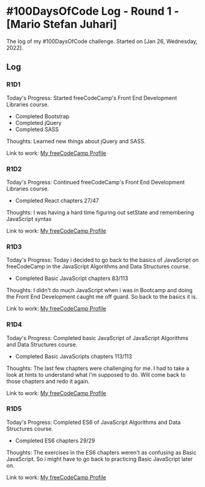 # #100DaysOfCode Log - Round 1 - [Mario Stefan Juhari]

The log of my #100DaysOfCode challenge. Started on [Jan 26, Wednesday, 2022].

## Log

### R1D1

Today's Progress: Started freeCodeCamp's Front End Development Libraries course.

- Completed Bootstrap
- Completed jQuery
- Completed SASS

Thoughts: Learned new things about jQuery and SASS.

Link to work: [My freeCodeCamp Profile](https://www.freecodecamp.org/msjdtd)

### R1D2

Today's Progress: Continued freeCodeCamp's Front End Development
Libraries course.

- Completed React chapters 27/47

Thoughts: I was having a hard time figuring out setState and remembering JavaScript syntax

Link to work: [My freeCodeCamp Profile](https://www.freecodecamp.org/msjdtd)

### R1D3

Today's Progress: Today i decided to go back to the basics of JavaScript on freeCodeCamp in the JavaScript Algorithms and Data Structures course.

- Completed Basic JavaScript chapters 83/113

Thoughts: I didn't do much JavaScript when i was in Bootcamp and doing the Front End Development caught me off guard. So back to the basics it is.

Link to work: [My freeCodeCamp Profile](https://www.freecodecamp.org/msjdtd)

### R1D4

Today's Progress: Completed basic JavaScript of JavaScript Algorithms and Data Structures course.

- Completed Basic JavaScripts chapters 113/113

Thoughts: The last few chapters were challenging for me. I had to take a look at hints to understand what i'm supposed to do. Will come back to those chapters and redo it again.

Link to work: [My freeCodeCamp Profile](https://www.freecodecamp.org/msjdtd)

### R1D5

Today's Progress: Completed ES6 of JavaScript Algorithms and Data Structures course.

- Completed ES6 chapters 29/29

Thoughts: The exercises in the ES6 chapters weren't as confusing as Basic JavaScript. So i might have to go back to practicing Basic JavaScript later on.

Link to work: [My freeCodeCamp Profile](https://www.freecodecamp.org/msjdtd)
